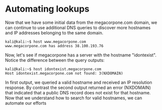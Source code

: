 # Automating lookups
Now that we have some initial data from the megacorpone.com domain, we can continue to use additional DNS queries to discover more hostnames and IP addresses belonging to the same domain. 

````
kali@kali:~$ host www.megacorpone.com
www.megacorpone.com has address 38.100.193.76
````

Now, let's see if megacorpone has a server with the hostname "idontexist". Notice the difference between the query outputs:

````
kali@kali:~$ host idontexist.megacorpone.com
Host idontexist.megacorpone.com not found: 3(NXDOMAIN)
````

In first output, we queried a valid hostname and received an IP resolution response. By contrast the second output returned an error (NXDOMAIN) that indicated that a public DNS record does not exist for that hostname. Now that we understand how to search for valid hostnames, we can automate our efforts